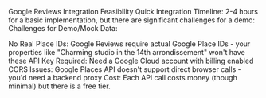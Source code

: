 Google Reviews Integration Feasibility
Quick Integration Timeline: 2-4 hours for a basic implementation, but there are significant challenges for a demo:
Challenges for Demo/Mock Data:

No Real Place IDs: Google Reviews require actual Google Place IDs - your properties like "Charming studio in the 14th arrondissement" won't have these
API Key Required: Need a Google Cloud account with billing enabled
CORS Issues: Google Places API doesn't support direct browser calls - you'd need a backend proxy
Cost: Each API call costs money (though minimal) but there is a free tier.

